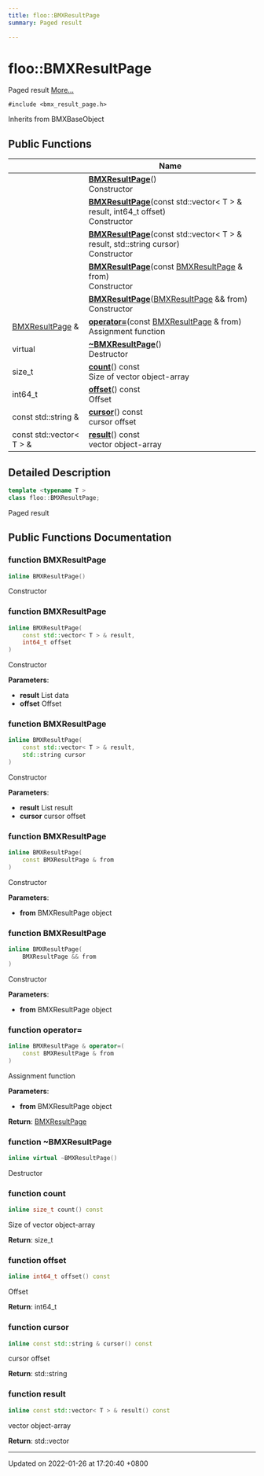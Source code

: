 ```yaml
---
title: floo::BMXResultPage
summary: Paged result 

---
```


# floo::BMXResultPage



Paged result  [More...](#detailed-description)


`#include <bmx_result_page.h>`

Inherits from BMXBaseObject

## Public Functions

|                | Name           |
| -------------- | -------------- |
| | **[BMXResultPage](classfloo_1_1_b_m_x_result_page.md#function-bmxresultpage)**()<br>Constructor  |
| | **[BMXResultPage](classfloo_1_1_b_m_x_result_page.md#function-bmxresultpage)**(const std::vector< T > & result, int64_t offset)<br>Constructor  |
| | **[BMXResultPage](classfloo_1_1_b_m_x_result_page.md#function-bmxresultpage)**(const std::vector< T > & result, std::string cursor)<br>Constructor  |
| | **[BMXResultPage](classfloo_1_1_b_m_x_result_page.md#function-bmxresultpage)**(const [BMXResultPage](classfloo_1_1_b_m_x_result_page.md) & from)<br>Constructor  |
| | **[BMXResultPage](classfloo_1_1_b_m_x_result_page.md#function-bmxresultpage)**([BMXResultPage](classfloo_1_1_b_m_x_result_page.md) && from)<br>Constructor  |
| [BMXResultPage](classfloo_1_1_b_m_x_result_page.md) & | **[operator=](classfloo_1_1_b_m_x_result_page.md#function-operator=)**(const [BMXResultPage](classfloo_1_1_b_m_x_result_page.md) & from)<br>Assignment function  |
| virtual | **[~BMXResultPage](classfloo_1_1_b_m_x_result_page.md#function-~bmxresultpage)**()<br>Destructor  |
| size_t | **[count](classfloo_1_1_b_m_x_result_page.md#function-count)**() const<br>Size of vector object-array  |
| int64_t | **[offset](classfloo_1_1_b_m_x_result_page.md#function-offset)**() const<br>Offset  |
| const std::string & | **[cursor](classfloo_1_1_b_m_x_result_page.md#function-cursor)**() const<br>cursor offset  |
| const std::vector< T > & | **[result](classfloo_1_1_b_m_x_result_page.md#function-result)**() const<br>vector object-array  |

## Detailed Description

```cpp
template <typename T >
class floo::BMXResultPage;
```

Paged result 
## Public Functions Documentation

### function BMXResultPage

```cpp
inline BMXResultPage()
```

Constructor 

### function BMXResultPage

```cpp
inline BMXResultPage(
    const std::vector< T > & result,
    int64_t offset
)
```

Constructor 

**Parameters**: 

  * **result** List data 
  * **offset** Offset 


### function BMXResultPage

```cpp
inline BMXResultPage(
    const std::vector< T > & result,
    std::string cursor
)
```

Constructor 

**Parameters**: 

  * **result** List result 
  * **cursor** cursor offset 


### function BMXResultPage

```cpp
inline BMXResultPage(
    const BMXResultPage & from
)
```

Constructor 

**Parameters**: 

  * **from** BMXResultPage object 


### function BMXResultPage

```cpp
inline BMXResultPage(
    BMXResultPage && from
)
```

Constructor 

**Parameters**: 

  * **from** BMXResultPage object 


### function operator=

```cpp
inline BMXResultPage & operator=(
    const BMXResultPage & from
)
```

Assignment function 

**Parameters**: 

  * **from** BMXResultPage object 


**Return**: [BMXResultPage](classfloo_1_1_b_m_x_result_page.md)

### function ~BMXResultPage

```cpp
inline virtual ~BMXResultPage()
```

Destructor 

### function count

```cpp
inline size_t count() const
```

Size of vector object-array 

**Return**: size_t 

### function offset

```cpp
inline int64_t offset() const
```

Offset 

**Return**: int64_t 

### function cursor

```cpp
inline const std::string & cursor() const
```

cursor offset 

**Return**: std::string 

### function result

```cpp
inline const std::vector< T > & result() const
```

vector object-array 

**Return**: std::vector<T> 

-------------------------------

Updated on 2022-01-26 at 17:20:40 +0800